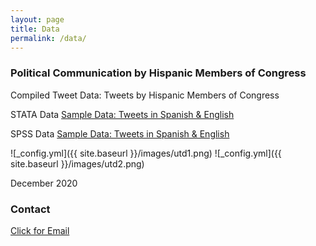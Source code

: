 ```yaml
---
layout: page
title: Data
permalink: /data/
---
```

### Political Communication by Hispanic Members of Congress

Compiled Tweet Data: Tweets by Hispanic Members of Congress

STATA Data
[Sample Data: Tweets in Spanish & English](/images/EngSpanTweets.dta)

SPSS Data
[Sample Data: Tweets in Spanish & English](/images/EngSpanTweets.sav)



![_config.yml]({{ site.baseurl }}/images/utd1.png)
![_config.yml]({{ site.baseurl }}/images/utd2.png)

December 2020

### Contact
[Click for Email](mailto:cxg172030@utdallas.edu)
